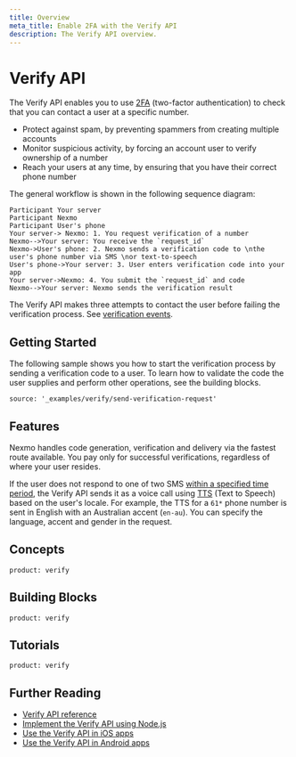 ```yaml
---
title: Overview
meta_title: Enable 2FA with the Verify API
description: The Verify API overview.
---
```


# Verify API

The Verify API enables you to use [2FA](/concepts/guides/glossary#2fa) (two-factor authentication) to check that you can contact a user at a specific number.

* Protect against spam, by preventing spammers from creating multiple accounts
* Monitor suspicious activity, by forcing an account user to verify ownership of a number
* Reach your users at any time, by ensuring that you have their correct phone number

The general workflow is shown in the following sequence diagram:

```js_sequence_diagram
Participant Your server
Participant Nexmo
Participant User's phone
Your server-> Nexmo: 1. You request verification of a number
Nexmo-->Your server: You receive the `request_id`
Nexmo->User's phone: 2. Nexmo sends a verification code to \nthe user's phone number via SMS \nor text-to-speech
User's phone->Your server: 3. User enters verification code into your app
Your server->Nexmo: 4. You submit the `request_id` and code
Nexmo-->Your server: Nexmo sends the verification result
```

The Verify API makes three attempts to contact the user before failing the verification process. See [verification events](/verify/guides/verification-events).

## Getting Started

The following sample shows you how to start the verification process by sending a verification code to a user. To learn how to validate the code the user supplies and perform other operations, see the building blocks.

```building_blocks
source: '_examples/verify/send-verification-request'
```

## Features

Nexmo handles code generation, verification and delivery via the fastest route available. You pay only for successful verifications, regardless of where your user resides.

If the user does not respond to one of two SMS [within a specified time period](/verify/guides/verification-events#timing-of-each-event), the Verify API sends it as a voice call using [TTS](/concepts/guides/glossary#tts-api) (Text to Speech) based on the user's locale. For example, the TTS for a `61*` phone number is sent in English with an Australian accent (`en-au`). You can specify the language, accent and gender in the request.

## Concepts

```concept_list
product: verify
```

## Building Blocks

```building_block_list
product: verify
```

## Tutorials

```tutorials
product: verify
```

## Further Reading

* [Verify API reference](/api/verify)
* [Implement the Verify API using Node.js](https://www.nexmo.com/blog/2018/05/10/nexmo-verify-api-implementation-guide-dr/)
* [Use the Verify API in iOS apps](https://www.nexmo.com/blog/2018/05/10/add-two-factor-authentication-to-swift-ios-apps-dr/)
* [Use the Verify API in Android apps](https://www.nexmo.com/blog/2018/05/10/add-two-factor-authentication-to-android-apps-with-nexmos-verify-api-dr/)
